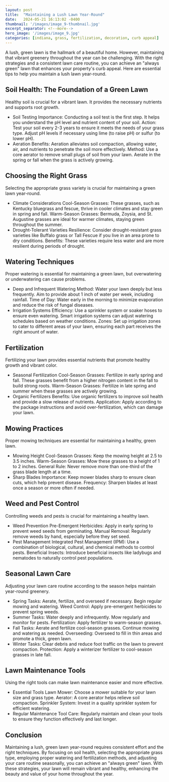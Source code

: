 ```yaml
---
layout: post
title:  "Maintaining a Lush Lawn Year-Round"
date:   2024-05-21 16:13:02 -0400
thumbnail: '/images/image_9-thumbnail.jpg'
excerpt_separator: <!--more-->
hero_image: '/images/image_9.jpg'
categories: [indiana, grass, fertilization, decoration, curb appeal]
---
```

A lush, green lawn is the hallmark of a beautiful home. However, maintaining that vibrant greenery throughout the year can be challenging. <!--more--> With the right strategies and a consistent lawn care routine, you can achieve an "always green" lawn that enhances your property's curb appeal. Here are essential tips to help you maintain a lush lawn year-round.

## Soil Health: The Foundation of a Green Lawn
Healthy soil is crucial for a vibrant lawn. It provides the necessary nutrients and supports root growth.
* Soil Testing
Importance: Conducting a soil test is the first step. It helps you understand the pH level and nutrient content of your soil.
Action: Test your soil every 2-3 years to ensure it meets the needs of your grass type. Adjust pH levels if necessary using lime (to raise pH) or sulfur (to lower pH).
* Aeration
Benefits: Aeration alleviates soil compaction, allowing water, air, and nutrients to penetrate the soil more effectively.
Method: Use a core aerator to remove small plugs of soil from your lawn. Aerate in the spring or fall when the grass is actively growing.

## Choosing the Right Grass
Selecting the appropriate grass variety is crucial for maintaining a green lawn year-round.
* Climate Considerations
Cool-Season Grasses: These grasses, such as Kentucky bluegrass and fescue, thrive in cooler climates and stay green in spring and fall.
Warm-Season Grasses: Bermuda, Zoysia, and St. Augustine grasses are ideal for warmer climates, staying green throughout the summer.
* Drought-Tolerant Varieties
Resilience: Consider drought-resistant grass varieties like Buffalo grass or Tall Fescue if you live in an area prone to dry conditions.
Benefits: These varieties require less water and are more resilient during periods of drought.

## Watering Techniques
Proper watering is essential for maintaining a green lawn, but overwatering or underwatering can cause problems.
* Deep and Infrequent Watering
Method: Water your lawn deeply but less frequently. Aim to provide about 1 inch of water per week, including rainfall.
Time of Day: Water early in the morning to minimize evaporation and reduce the risk of fungal diseases.
* Irrigation Systems
Efficiency: Use a sprinkler system or soaker hoses to ensure even watering. Smart irrigation systems can adjust watering schedules based on weather conditions.
Zones: Set up irrigation zones to cater to different areas of your lawn, ensuring each part receives the right amount of water.

## Fertilization
Fertilizing your lawn provides essential nutrients that promote healthy growth and vibrant color.
* Seasonal Fertilization
Cool-Season Grasses: Fertilize in early spring and fall. These grasses benefit from a higher nitrogen content in the fall to build strong roots.
Warm-Season Grasses: Fertilize in late spring and summer when these grasses are actively growing.
* Organic Fertilizers
Benefits: Use organic fertilizers to improve soil health and provide a slow release of nutrients.
Application: Apply according to the package instructions and avoid over-fertilization, which can damage your lawn.

## Mowing Practices
Proper mowing techniques are essential for maintaining a healthy, green lawn.
* Mowing Height
Cool-Season Grasses: Keep the mowing height at 2.5 to 3.5 inches.
Warm-Season Grasses: Mow these grasses to a height of 1 to 2 inches.
General Rule: Never remove more than one-third of the grass blade length at a time.
* Sharp Blades
Importance: Keep mower blades sharp to ensure clean cuts, which help prevent disease.
Frequency: Sharpen blades at least once a season or more often if needed.
## Weed and Pest Control
Controlling weeds and pests is crucial for maintaining a healthy lawn.
* Weed Prevention
Pre-Emergent Herbicides: Apply in early spring to prevent weed seeds from germinating.
Manual Removal: Regularly remove weeds by hand, especially before they set seed.
* Pest Management
Integrated Pest Management (IPM): Use a combination of biological, cultural, and chemical methods to control pests.
Beneficial Insects: Introduce beneficial insects like ladybugs and nematodes to naturally control pest populations.

## Seasonal Lawn Care
Adjusting your lawn care routine according to the season helps maintain year-round greenery.
* Spring
Tasks: Aerate, fertilize, and overseed if necessary. Begin regular mowing and watering.
Weed Control: Apply pre-emergent herbicides to prevent spring weeds.
* Summer
Tasks: Water deeply and infrequently. Mow regularly and monitor for pests.
Fertilization: Apply fertilizer to warm-season grasses.
* Fall
Tasks: Aerate and fertilize cool-season grasses. Continue mowing and watering as needed.
Overseeding: Overseed to fill in thin areas and promote a thick, green lawn.
* Winter
Tasks: Clear debris and reduce foot traffic on the lawn to prevent compaction.
Protection: Apply a winterizer fertilizer to cool-season grasses in late fall.

## Lawn Maintenance Tools
Using the right tools can make lawn maintenance easier and more effective.
* Essential Tools
Lawn Mower: Choose a mower suitable for your lawn size and grass type.
Aerator: A core aerator helps relieve soil compaction.
Sprinkler System: Invest in a quality sprinkler system for efficient watering.
* Regular Maintenance
Tool Care: Regularly maintain and clean your tools to ensure they function effectively and last longer.

## Conclusion
Maintaining a lush, green lawn year-round requires consistent effort and the right techniques. By focusing on soil health, selecting the appropriate grass type, employing proper watering and fertilization methods, and adjusting your care routine seasonally, you can achieve an "always green" lawn. With these strategies, your lawn will remain vibrant and healthy, enhancing the beauty and value of your home throughout the year.
